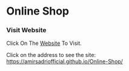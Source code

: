 # Online Shop
### Visit Website
Click On The [Website](https://amirsadriofficial.github.io/Online-Shop/) To Visit.

Click on the address to see the site: https://amirsadriofficial.github.io/Online-Shop/
